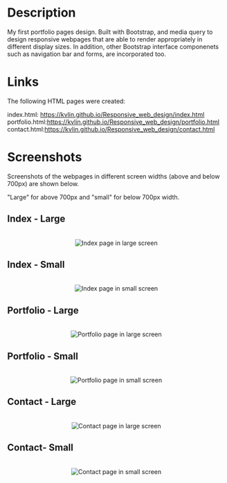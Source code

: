 <h1>Description</h1>
My first portfolio pages design. Built with Bootstrap, and media query to design responsive webpages that are able to render appropriately in different display sizes. In addition, other Bootstrap interface componenets such as navigation bar and forms, are incorporated too.

<h1>Links</h1>
The following HTML pages were created:

index.html: https://kvlin.github.io/Responsive_web_design/index.html
<br>
portfolio.html:https://kvlin.github.io/Responsive_web_design/portfolio.html
<br>
contact.html:https://kvlin.github.io/Responsive_web_design/contact.html

<h1>Screenshots</h1>
Screenshots of the webpages in different screen widths (above and below 700px) are shown below.

"Large" for above 700px and "small" for below 700px width.

<h2>Index - Large</h2>
<p align="center"> 
<br>
<img src="assets\Index_large.png" alt="Index page in large screen">
</p>

<h2>Index - Small</h2>
<p align="center"> 
<br>
<img src="assets\Index_small.png" alt="Index page in small screen">
</p>
 
<h2>Portfolio - Large</h2>
<p align="center"> 
<br>
<img src="assets\Portfolio_large.png" alt="Portfolio page in large screen">
</p>

<h2>Portfolio - Small</h2>
<p align="center"> 
<br>
<img src="assets\Portfolio_small.png" alt="Portfolio page in small screen">
</p>

<h2>Contact - Large</h2>
<p align="center"> 
<br>
<img src="assets\Contact_large.png" alt="Contact page in large screen">
</p>

<h2>Contact- Small</h2>
<p align="center"> 
<br>
<img src="assets\Contact_small.png" alt="Contact page in small screen">
</p>
